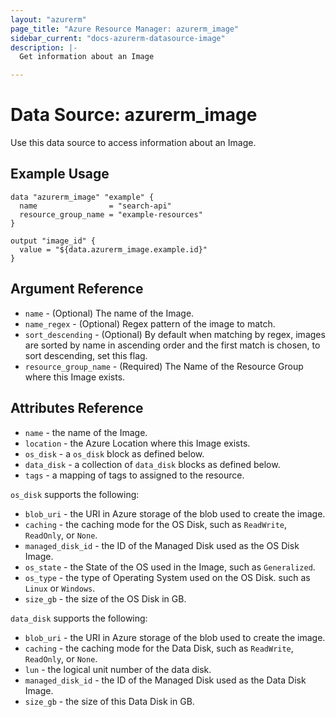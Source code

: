 ```yaml
---
layout: "azurerm"
page_title: "Azure Resource Manager: azurerm_image"
sidebar_current: "docs-azurerm-datasource-image"
description: |-
  Get information about an Image

---
```


# Data Source: azurerm_image

Use this data source to access information about an Image.

## Example Usage

```hcl
data "azurerm_image" "example" {
  name                = "search-api"
  resource_group_name = "example-resources"
}

output "image_id" {
  value = "${data.azurerm_image.example.id}"
}
```

## Argument Reference

* `name` - (Optional) The name of the Image.
* `name_regex` - (Optional) Regex pattern of the image to match.
* `sort_descending` - (Optional) By default when matching by regex, images are sorted by name in ascending order and the first match is chosen, to sort descending, set this flag.
* `resource_group_name` - (Required) The Name of the Resource Group where this Image exists.

## Attributes Reference

* `name` - the name of the Image.
* `location` - the Azure Location where this Image exists.
* `os_disk` - a `os_disk` block as defined below.
* `data_disk` - a collection of `data_disk` blocks as defined below.
* `tags` - a mapping of tags to assigned to the resource.

`os_disk` supports the following:

* `blob_uri` - the URI in Azure storage of the blob used to create the image.
* `caching` - the caching mode for the OS Disk, such as `ReadWrite`, `ReadOnly`, or `None`.
* `managed_disk_id` - the ID of the Managed Disk used as the OS Disk Image.
* `os_state` - the State of the OS used in the Image, such as `Generalized`.
* `os_type` - the type of Operating System used on the OS Disk. such as `Linux` or `Windows`.
* `size_gb` - the size of the OS Disk in GB.

`data_disk` supports the following:

* `blob_uri` - the URI in Azure storage of the blob used to create the image.
* `caching` - the caching mode for the Data Disk, such as `ReadWrite`, `ReadOnly`, or `None`.
* `lun` - the logical unit number of the data disk.
* `managed_disk_id` - the ID of the Managed Disk used as the Data Disk Image.
* `size_gb` - the size of this Data Disk in GB.
